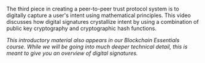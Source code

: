 The third piece in creating a peer-to-peer trust protocol system is to digitally capture a user's intent using mathematical principles. This video discusses how digital signatures crystallize intent by using a combination of public key cryptography and cryptographic hash functions.

*This introductory material also appears in our Blockchain Essentials course. While we will be going into much deeper technical detail, this is meant to give you an overview of digital signatures.*
